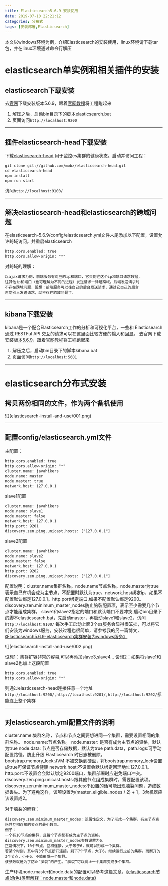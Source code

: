 ```yaml
---
title: Elasticsearch5.6.9-安装使用
date: 2019-07-10 22:21:12
categories: 分布式
tags: [安装部署,Elasticsearch]
---
```


本文以windows环境为例，介绍Elasticsearch的安装使用，linux环境请下载tar包，并在linux环境通过命令行解压
# elasticsearch单实例和相关插件的安装
## elasticsearch下载安装
去[官网](https://www.elastic.co/cn/downloads/past-releases/elasticsearch-5-6-9)下载安装版本5.6.9，跟着[官网教程](https://www.elastic.co/cn/downloads/elasticsearch)将工程跑起来
1. 解压之后，启动bin目录下的脚本elasticsearch.bat
2. 页面访问`http://localhost:9200`

---
## 插件elasticsearch-head下载安装
下载[elasticsearch-head](https://github.com/mobz/elasticsearch-head),用于监控es集群的健康状态。启动并访问工程：

	git clone git://github.com/mobz/elasticsearch-head.git
	cd elasticsearch-head
	npm install
	npm run start

访问`http://localhost:9100/`

---
## 解决elasticsearch-head和elasticsearch的跨域问题
在elasticsearch-5.6.9/config/elasticsearch.yml文件末尾添加以下配置，设置允许跨域访问。并重启elasticsearch

	http.cors.enabled: true
	http.cors.allow-origin: "*"

对跨域的理解：

	以ajax请求为例，前端服务有对应的ip和端口，它只能往这个ip和端口请求数据，
	往其他ip和端口（也可理解为不同的进程）发送请求一律是跨域。后端发送请求时
	不存在跨域问题，设想：前端服务可以往自己的后台发送请求，通过它自己的后台
	再向别人发送请求，就不存在跨域问题了。

---
## kibana下载安装
kibana是一个配合Elasticsearch工作的分析和可视化平台，一些和 Elasticsearch 通过 RESTFul API 交互的请求可以在这里面比较方便的输入和回显。
去官网下载安装[版本5.6.9](https://www.elastic.co/cn/downloads/past-releases/kibana-5-6-9)，跟着[官网教程](https://www.elastic.co/cn/downloads/kibana)将工程跑起来
1. 解压之后，启动bin目录下的脚本kibana.bat
2. 页面访问`http://localhost:5601`

---
# elasticsearch分布式安装
## 拷贝两份相同的文件，作为两个备机使用
<div>
![](elasticsearch-install-and-use/001.png)
</div>

---
## 配置config/elasticsearch.yml文件
主配置：

	http.cors.enabled: true
	http.cors.allow-origin: "*"
	cluster.name: javahikers
	node.name: master
	node.master: true
	network.host: 127.0.0.1


slave1配置

	cluster.name: javahikers
	node.name: slave1
	node.master: false
	network.host: 127.0.0.1
	http.port: 9201
	discovery.zen.ping.unicast.hosts: ["127.0.0.1"]


slave2配置

	cluster.name: javahikers
	node.name: slave2
	node.master: false
	network.host: 127.0.0.1
	http.port: 9202
	discovery.zen.ping.unicast.hosts: ["127.0.0.1"]


配置说明：cluster.name集群名称。node.name节点名称。node.master为true表示自己有机会成为主节点，不配置时默认为true。network.host绑定ip，如果不配置默认绑定127.0.0.1。http.port绑定端口,如果不配置默认绑定9200。discovery.zen.minimum_master_nodes防止脑裂配置项，表示至少需要几个节点才能组成集群。
slave1和slave2指定的端口和默认端口不要冲突,启动bin目录下的脚本elasticsearch.bat，先启动master，再启动slave1和slave2，访问`http://localhost:9100/`
每次手工启动上面3个es服务会显得很笨拙，可以将它们安装为windows服务，安装过程也很简单，请参考我的另一篇博文，[《Elasticsearch5.6.9-elasticsearch集群安装为windows服务》](https://javahikers.gitee.io/2019/07/14/elasticsearch-cluster-installed-for-windows-services/)

<div>
![](elasticsearch-install-and-use/002.png)
</div>

设想1：集群扩容非常的容易,可以再添加slave3,slave4...
设想2：如果将slave1和slave2也加上这段配置

	http.cors.enabled: true
	http.cors.allow-origin: "*"

则通过elasticsearch-head连接任意一个地址`http://localhost:9200/,http://localhost:9201/,http://localhost:9202/`都能连上整个集群

---
## 对elasticsearch.yml配置文件的说明

cluster.name:集群名称，节点和节点之间要想进同一个集群，需要设置相同的集群名称。
node.name:节点名称。
node.master: 是否有成为主节点的资格，默认为true
node.data: 节点是否存储数据，默认为true
path.data，path.logs:可手动配置路径。防止升级 Elasticsearch 时日志被删除。
bootstrap.memory_lock:JVM 不被交换到硬盘，将bootstrap.memory_lock设置成true可保证节点健康
network.host:不设置会默认绑定回环地址127.0.0.1。
http.port:不设置会会默认绑定9200端口，集群部署时应避免端口冲突。
discovery.zen.ping.unicast.hosts:跟其他节点组成集群时，需要配置该项。
discovery.zen.minimum_master_nodes:不设置的话可能出现脑裂问题，造成数据丢失。为了避免这样，该项设置为(master_eligible_nodes / 2) + 1，3台机器应该设置成2。

对于脑裂的解释：

	discovery.zen.minimum_master_nodes：该属性定义，为了形成一个集群，有主节点资格并互相连接的节点的最小数目。
	例子：
	一个有10节点的集群，且每个节点都有成为主节点的资格，discovery.zen.minimum_master_nodes参数设置为6。
	正常情况下，10个节点，互相连接，大于等于6，就可以形成一个集群。
	若某个时刻，其中有3个节点断开连接。剩下7个节点，大于6，继续运行之前的集群。而断开的3个节点，小于6，不能形成一个集群。
	该参数就是为了防止”脑裂”的产生。“脑裂”可以防止一个集群变成多个集群。

生产环境node.master和node.data的配置可以参考这篇文章，[《elasticsearch节点(角色)类型解释：node.master和node.data》](https://blog.csdn.net/J_bean/article/details/80147277)

